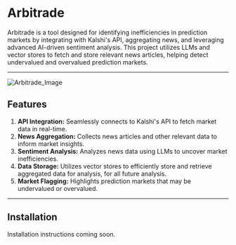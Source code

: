 # Arbitrade

Arbitrade is a tool designed for identifying inefficiencies in prediction markets by integrating with Kalshi's API, aggregating news, and leveraging advanced AI-driven sentiment analysis. This project utilizes LLMs and vector stores to fetch and store relevant news articles, helping detect undervalued and overvalued prediction markets.

---

![Arbitrade_Image](https://haydenwhite.me/images/Projects/Arbitrade.png?url)

## Features

1. **API Integration:** Seamlessly connects to Kalshi's API to fetch market data in real-time.
2. **News Aggregation:** Collects news articles and other relevant data to inform market insights.
3. **Sentiment Analysis:** Analyzes news data using LLMs to uncover market inefficiencies.
4. **Data Storage:** Utilizes vector stores to efficiently store and retrieve aggregated data for analysis, for all future analysis.
5. **Market Flagging:** Highlights prediction markets that may be undervalued or overvalued.

---

## Installation

Installation instructions coming soon.
